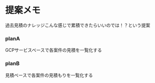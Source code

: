 # 提案メモ
過去見積のナレッジこんな感じで累積できたらいいのでは！？という提案

### planA
GCPサービスベースで各案件の見積を一覧化する

### planB
見積ベースで各案件の見積もりを一覧化する
